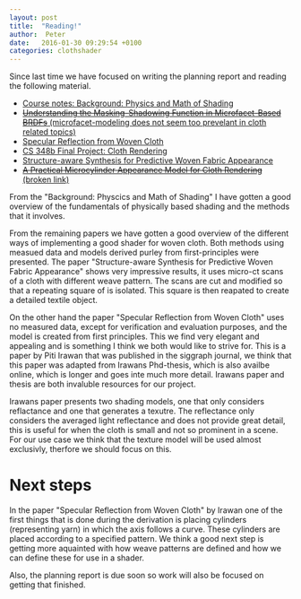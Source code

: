 ```yaml
---
layout: post
title:  "Reading!"
author:  Peter
date:   2016-01-30 09:29:54 +0100
categories: clothshader
---
```


Since last time we have focused on writing the planning report and reading the following material. 

* [Course notes: Background: Physics and Math of Shading](http://blog.selfshadow.com/publications/s2013-shading-course/hoffman/s2013_pbs_physics_math_notes.pdf)
* [~~Understanding the Masking-Shadowing Function in Microfacet-Based BRDFs~~ (microfacet-modeling does not seem too prevelant in cloth related topics)](https://hal.inria.fr/hal-00942452v1/document)
* [Specular Reflection from Woven Cloth](https://www.cs.cornell.edu/~srm/publications/TOG12-cloth.html)
* [CS 348b Final Project: Cloth Rendering](https://graphics.stanford.edu/wikis/cs348b-09/lfyg/Final_Project_Writeup)
* [Structure-aware Synthesis for Predictive Woven Fabric Appearance](https://www.mitsuba-renderer.org/~wenzel/papers/ctcloth-sg12.pdf)
* [~~A Practical Microcylinder Appearance Model for Cloth Rendering~~ (broken link)](http://graphics.ucsd.edu/~henrik/papers/practical_microcylinder_appearance_model_for_cloth_rendering.pdf)

From the "Background: Physcics and Math of Shading" I have gotten a good overview of the fundamentals of physically based shading and the methods that it involves. 

From the remaining papers we have gotten a good overview of the different ways of implementing a good shader for woven cloth. Both methods using measued data and models derived purley from first-principles were presented. The paper "Structure-aware Synthesis for Predictive Woven Fabric Appearance" shows very impressive results, it uses micro-ct scans of a cloth with different weave pattern. The scans are cut and modified so that a repeating square of is isolated. This square is then reapated to create a detailed textile object. 

On the other hand the paper "Specular Reflection from Woven Cloth" uses no measured data, except for verification and evaluation purposes, and the model is created from first principles. This we find very elegant and appealing and is something I think we both would like to strive for. This is a paper by Piti Irawan that was published in the siggraph journal, we think that this paper was adapted from Irawans Phd-thesis, which is also availbe online, which is longer and goes inte much more detail. Irawans paper and thesis are both invaluble resources for our project. 

Irawans paper presents two shading models, one that only considers reflactance and one that generates a texutre. The reflectance only considers the averaged light reflectance and does not provide great detail, this is useful for when the cloth is small and not so prominent in a scene. For our use case we think that the texture model will be used almost exclusivly, therfore we should focus on this.

# Next steps
In the paper "Specular Reflection from Woven Cloth" by Irawan one of the first things that is done during the derivation is placing cylinders (representing yarn) in which the axis follows a curve. These cylinders are placed according to a specified pattern. We think a good next step is getting more aquainted with how weave patterns are defined and how we can define these for use in a shader. 

Also, the planning report is due soon so work will also be focused on getting that finished. 